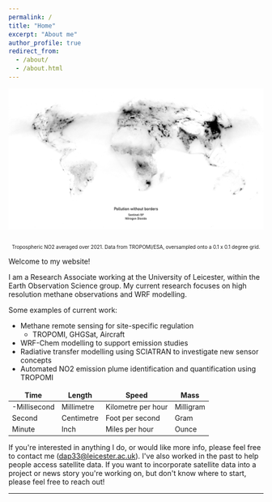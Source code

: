 ```yaml
---
permalink: /
title: "Home"
excerpt: "About me"
author_profile: true
redirect_from: 
  - /about/
  - /about.html
---
```

![Tropospheric NO2 over the UK](/images/Global_NO2.png)  
<p align="center"><sub><sub>Tropospheric NO2 averaged over 2021. Data from TROPOMI/ESA, oversampled onto a 0.1 x 0.1 degree grid.</sub></sub></p>

Welcome to my website! 

I am a Research Associate working at the University of Leicester, within the Earth Observation Science group. My current research focuses on high resolution methane observations and WRF modelling. 


Some examples of current work:
  - Methane remote sensing for site-specific regulation
    - TROPOMI, GHGSat, Aircraft
  - WRF-Chem modelling to support emission studies
  - Radiative transfer modelling using SCIATRAN to investigate new sensor concepts
  - Automated NO2 emission plume identification and quantification using TROPOMI


<style>
td, th {
   border: none!important;
}
</style>


| Time         | Length        | Speed              | Mass         |
| ------------ | ------------- | ------------------ | ------------ |
| -Millisecond | Millimetre    | Kilometre per hour | Milligram    |
| Second       | Centimetre    | Foot per second    | Gram         |
| Minute       | Inch          | Miles per hour     | Ounce        |


If you're interested in anything I do, or would like more info, please feel free to contact me (dap33@leicester.ac.uk). I've also worked in the past to help people access satellite data. If you want to incorporate satellite data into a project or news story you're working on, but don't know where to start, please feel free to reach out! 

---


